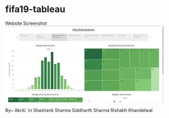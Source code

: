 # fifa19-tableau
Website Screenshot
![website deployed preview](https://github.com/RishabhSpark/fifa19-tableau/blob/a3d94cf90f1876df52601f3139354003f0d13586/images/website%20screenshot.png)

By~
Akriti. \n
Shashank Sharma
Siddharth Sharma
Rishabh Khandelwal
